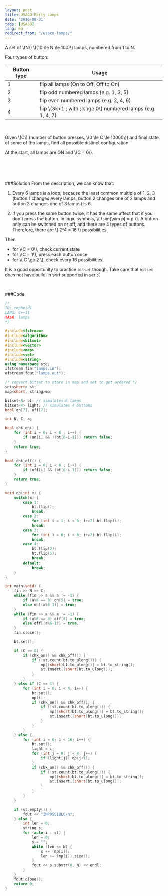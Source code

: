 ```yaml
---
layout: post
title: USACO Party Lamps
date: '2016-08-31'
tags: [USACO]
lang: en
redirect_from: "/usaco-lamps/"
---
```


A set of \\(N\\) \\((10 \le N \le 100)\\) lamps, numbered from 1 to N.

Four types of button:

Button type | Usage
--- | ---
1 | flip all lamps (On to Off, Off to On)
2 | flip odd numbered lamps (e.g. 1, 3, 5)
3 | flip even numbered lamps (e.g. 2, 4, 6)
4 | flip \\(3k+1 \; with \; k \ge 0\\) numbered lamps (e.g. 1, 4, 7)

<br>

Given \\(C\\) (number of button presses, \\(0 \le C \le 10000\\)) and final state of some of the lamps, find all possible distinct configuration.

At the start, all lamps are ON and \\(C = 0\\).
<br>
<br>
<br>
<br>
<br>

###Solution
From the description, we can know that:

1. Every 6 lamps is a loop, because the least common multiple of 1, 2, 3 (button 1 changes every lamps, button 2 changes one of 2 lamps and button 3 changes one of 3 lamps) is 6.

2. If you press the same button twice, it has the same affect that if you don't press the button. In logic symbols,  \\( \sim(\sim p) = p \\). A button only can be switched on or off, and there are 4 types of buttons. Therefore, there are \\( 2^4 = 16 \\) possibilities.

Then

- for \\(C = 0\\), check current state
- for \\(C = 1\\), press each button once
- for \\( C \ge 2 \\), check every 16 possibilities.

It is a good opportunity to practice `bitset` though. Take care that `bitset` does not have build-in sort supported in `set` :(

<br>

###Code
```cpp
/*
ID: cepheid1
LANG: C++11
TASK: lamps
*/

#include<fstream>
#include<algorithm>
#include<bitset>
#include<vector>
#include<map>
#include<set>
#include<string>
using namespace std;
ifstream fin("lamps.in");
ofstream fout("lamps.out");

/* convert bitset to store in map and set to get ordered */
set<short> st;
map<short, string>mp;

bitset<6> bt; // simulates 6 lamps
bitset<4> light; // simulates 4 buttons
bool on[7], off[7];

int N, C, a;

bool chk_on() {
	for (int i = 0; i < 6 ; i++) {
		if (on[i] && !(bt[6-i-1])) return false;
	}
	return true;
}

bool chk_off() {
	for (int i = 0; i < 6 ; i++) {
		if (off[i] && (bt[6-i-1])) return false;
	}
	return true;
}

void op(int x) {
	switch(x) {
		case 1:
			bt.flip();
			break;
		case 2:
			for (int i = 1; i < 6; i+=2) bt.flip(i);
			break;
		case 3:
			for (int i = 0; i < 6; i+=2) bt.flip(i);
			break;
		case 4:
			bt.flip(2);
			bt.flip(5);
			break;
		default:
			break;
	}
}

int main(void) {
	fin >> N >> C;
	while (fin >> a && a != -1) {
	    if (a%6 == 0) on[5] = true;
        else on[(a%6-1)] = true;
	}
	while (fin >> a && a != -1) {
		if (a%6 == 0) off[5] = true;
        else off[(a%6-1)] = true;
	}
	fin.close();

	bt.set();

	if (C == 0) {
		if (chk_on() && chk_off()) {
			if (!st.count(bt.to_ulong())) {
				mp[(short)bt.to_ulong()] = bt.to_string();
				st.insert((short)bt.to_ulong());
			}
		}
	} else if (C == 1) {
		for (int i = 0; i < 4; i++) {
			bt.set();
			op(i);
			if (chk_on() && chk_off()) {
				if (!st.count(bt.to_ulong())) {
					mp[(short)bt.to_ulong()] = bt.to_string();
					st.insert((short)bt.to_ulong());
				}
			}
		}
	} else {
		for (int i = 0; i < 16; i++) {
			bt.set();
			light = i;
			for (int j = 0; j < 4; j++) {
				if (light[j]) op(j+1);
			}
			if (chk_on() && chk_off()) {
				if (!st.count(bt.to_ulong())) {
					mp[(short)bt.to_ulong()] = bt.to_string();
					st.insert((short)bt.to_ulong());
				}
			}
		}
	}

	if (st.empty()) {
		fout << "IMPOSSIBLE\n";
	} else {
		int len = 0;
		string s;
		for (auto i : st) {
			len = 0;
			s = "";
			while (len <= N) {
				s += (mp[i]);
				len += (mp[i]).size();
			}
			fout << s.substr(0, N) << endl;
		}
	}
	fout.close();
	return 0;
}
```

